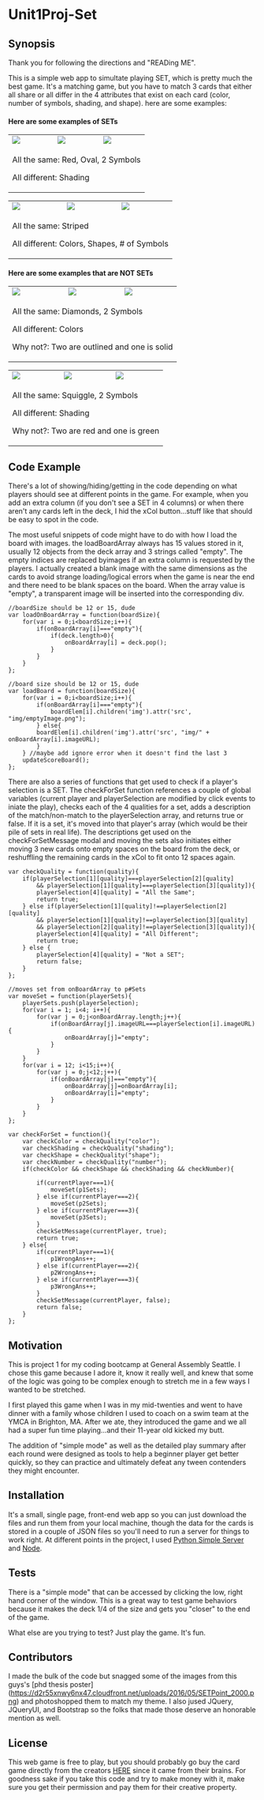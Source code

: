 # Unit1Proj-Set

## Synopsis

Thank you for following the directions and "READing ME".  

This is a simple web app to simultate playing SET, which is pretty much the best game.  It's a matching game, but you have to match 3 cards that either all share or all differ in the 4 attributes that exist on each card (color, number of symbols, shading, and shape).  here are some examples:

#### Here are some examples of SETs
<table>
	<tr>
		<td><img src="img/red-oval-solid-2.png"></td>
    <td><img src="img/red-oval-striped-2.png"></td>
    <td><img src="img/red-oval-outlined-2.png"></td>
  </tr>
  <tr>
    <td colspan="3" class="dirTablesText">
			<p>All the same: Red, Oval, 2 Symbols</p>
			<p>All different: Shading</p>
		</td>
	</tr>	
</table>
<table class="dirTables">
	<tr>
		<td><img class="modalImg" src="img/green-squiggle-striped-1.png"></td>
		<td><img class="modalImg" src="img/purple-oval-striped-2.png"></td>
		<td><img class="modalImg" src="img/red-diamond-striped-3.png"></td>
	</tr>
	<tr>
		<td colspan="3" class="dirTablesText">
		  <p>All the same: Striped</p>
			<p>All different: Colors, Shapes, # of Symbols</p>
		</td>
	</tr>	
</table>

#### Here are some examples that are NOT SETs
<table class="dirTables">
	<tr>
		<td><img class="modalImg" src="img/green-diamond-solid-1.png"></td>
		<td><img class="modalImg" src="img/purple-diamond-outlined-1.png"></td>
		<td><img class="modalImg" src="img/red-diamond-outlined-1.png"></td>
	</tr>
	<tr>
		<td colspan="3" class="dirTablesText">
			<p>All the same: Diamonds, 2 Symbols</p>
			<p>All different: Colors</p>
			<p>Why not?: Two are outlined and one is solid</p>
		</td>
	</tr>	
</table>
<table class="dirTables">
	<tr>
		<td><img class="modalImg" src="img/red-squiggle-solid-2.png"></td>
		<td><img class="modalImg" src="img/red-squiggle-striped-2.png"></td>
		<td><img class="modalImg" src="img/green-squiggle-outlined-2.png"></td>
	</tr>
	<tr>
		<td colspan="3" class="dirTablesText">
			<p>All the same: Squiggle, 2 Symbols</p>
			<p>All different: Shading</p>
			<p>Why not?: Two are red and one is green</p>
		</td>
	</tr>	
</table>

## Code Example

There's a lot of showing/hiding/getting in the code depending on what players should see at different points in the game.  For example, when you add an extra column (if you don't see a SET in 4 columns) or when there aren't any cards left in the deck, I hid the xCol button...stuff like that should be easy to spot in the code. 

The most useful snippets of code might have to do with how I load the board with images.  the loadBoardArray always has 15 values stored in it, usually 12 objects from the deck array and 3 strings called "empty".  The empty indices are replaced byimages if an extra column is requested by the players.  I actually created a blank image with the same dimensions as the cards to avoid strange loading/logical errors when the game is near the end and there need to be blank spaces on the board.  When the array value is "empty", a transparent image will be inserted into the corresponding div.

```
//boardSize should be 12 or 15, dude
var loadOnBoardArray = function(boardSize){
	for(var i = 0;i<boardSize;i++){	
		if(onBoardArray[i]==="empty"){
			if(deck.length>0){
				onBoardArray[i] = deck.pop();
			} 
		}
	} 
}; 

//board size should be 12 or 15, dude
var loadBoard = function(boardSize){
	for(var i = 0;i<boardSize;i++){
		if(onBoardArray[i]==="empty"){
			boardElem[i].children('img').attr('src', "img/emptyImage.png");
		} else{
		boardElem[i].children('img').attr('src', "img/" + onBoardArray[i].imageURL);
		}
	} //maybe add ignore error when it doesn't find the last 3
	updateScoreBoard();
};
```

There are also a series of functions that get used to check if a player's selection is a SET.  The checkForSet function references a couple of global variables (current player and playerSelection are modified by click events to iniate the play), checks each of the 4 qualities for a set, adds a description of the match/non-match to the playerSelection array, and returns true or false.  If it is a set, it's moved into that player's array (which would be their pile of sets in real life).  The descriptions get used on the checkForSetMessage modal and moving the sets also initiates either moving 3 new cards onto empty spaces on the board from the deck, or reshuffling the remaining cards in the xCol to fit onto 12 spaces again.  

```
var checkQuality = function(quality){
	if(playerSelection[1][quality]===playerSelection[2][quality] 
		&& playerSelection[1][quality]===playerSelection[3][quality]){
		playerSelection[4][quality] = "All the Same";
		return true;
	} else if(playerSelection[1][quality]!==playerSelection[2][quality] 
		&& playerSelection[1][quality]!==playerSelection[3][quality]
		&& playerSelection[2][quality]!==playerSelection[3][quality]){
		playerSelection[4][quality] = "All Different";
		return true;
	} else {
		playerSelection[4][quality] = "Not a SET";
		return false;
	}
}; 

//moves set from onBoardArray to p#Sets
var moveSet = function(playerSets){
	playerSets.push(playerSelection);
	for(var i = 1; i<4; i++){
		for(var j = 0;j<onBoardArray.length;j++){
			if(onBoardArray[j].imageURL===playerSelection[i].imageURL){
				onBoardArray[j]="empty";
			}
		}
	} 
	for(var i = 12; i<15;i++){
		for(var j = 0;j<12;j++){
			if(onBoardArray[j]==="empty"){
				onBoardArray[j]=onBoardArray[i];
				onBoardArray[i]="empty";
			}
		}		
	}
};

var checkForSet = function(){
	var checkColor = checkQuality("color");
	var checkShading = checkQuality("shading");
	var checkShape = checkQuality("shape");
	var checkNumber = checkQuality("number");
	if(checkColor && checkShape && checkShading && checkNumber){	

		if(currentPlayer===1){
			moveSet(p1Sets);
		} else if(currentPlayer===2){
			moveSet(p2Sets);
		} else if(currentPlayer===3){
			moveSet(p3Sets);
		}
		checkSetMessage(currentPlayer, true);
		return true;
	} else{
		if(currentPlayer===1){
			p1WrongAns++;
		} else if(currentPlayer===2){
			p2WrongAns++;
		} else if(currentPlayer===3){
			p3WrongAns++;
		}		
		checkSetMessage(currentPlayer, false);
		return false;	
	}
};
```

## Motivation

This is project 1 for my coding bootcamp at General Assembly Seattle.  I chose this game because I adore it, know it really well, and knew that some of the logic was going to be complex enough to stretch me in a few ways I wanted to be stretched.  

I first played this game when I was in my mid-twenties and went to have dinner with a family whose children I used to coach on a swim team at the YMCA in Brighton, MA.  After we ate, they introduced the game and we all had a super fun time playing...and their 11-year old kicked my butt.  

The addition of "simple mode" as well as the detailed play summary after each round were designed as tools to help a beginner player get better quickly, so they can practice and ultimately defeat any tween contenders they might encounter.

## Installation

It's a small, single page, front-end web app so you can just download the files and run them from your local machine, though the data for the cards is stored in a couple of JSON files so you'll need to run a server for things to work right.  At different points in the project, I used [Python Simple Server](http://www.pythonforbeginners.com/modules-in-python/how-to-use-simplehttpserver/) and [Node](https://nodejs.org/en/).

## Tests

There is a "simple mode" that can be accessed by clicking the low, right hand corner of the window.  This is a great way to test game behaviors because it makes the deck 1/4 of the size and gets you "closer" to the end of the game.  

What else are you trying to test?  Just play the game.  It's fun.

## Contributors

I made the bulk of the code but snagged some of the images from this guys's [phd thesis poster] (https://d2r55xnwy6nx47.cloudfront.net/uploads/2016/05/SETPoint_2000.png) and photoshopped them to match my theme.  I also jused JQuery, JQueryUI, and Bootstrap so the folks that made those deserve an honorable mention as well.

## License

This web game is free to play, but you should probably go buy the card game directly from the creators [HERE](https://www.setgame.com/set) since it came from their brains.  For goodness sake if you take this code and try to make money with it, make sure you get their permission and pay them for their creative property.
